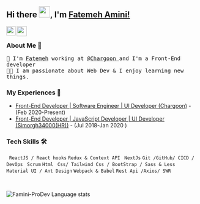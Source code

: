 
## Hi there <img src="https://github.com/TheDudeThatCode/TheDudeThatCode/blob/master/Assets/Hi.gif" width="29px">, I'm [Fatemeh Amini!](https://www.linkedin.com/in/https://www.linkedin.com/in/aminiprodev/) 

<!--
**Famini-ProDev/Famini-ProDev** is a ✨ _special_ ✨ repository because its `README.md` (this file) appears on your GitHub profile.

Here are some ideas to get you started:

- 🔭 I’m currently working on ...
- 🌱 I’m currently learning ...
- 👯 I’m looking to collaborate on ...
- 🤔 I’m looking for help with ...
- 💬 Ask me about ...
- 📫 How to reach me: ...
- 😄 Pronouns: ...
- ⚡ Fun fact: ...
-->
<a href="https://www.linkedin.com/in/aminiprodev/">
  <img align="left" width="24px" src="https://cdn.jsdelivr.net/npm/simple-icons@v3/icons/linkedin.svg"  />
</a>
<a href="mailto:mailtomefaminiprodev@gmail.com">
  <img align="left" width="26px" src="https://cdn.jsdelivr.net/npm/simple-icons@v3/icons/gmail.svg" />
</a>
  <br>
  
  ### About Me 🚀
  <samp>
    🌱 I'm <a href="https://www.linkedin.com/in/aminiprodev/">Fatemeh</a> working at <a href="https://www.chargoon.com/">@Chargoon </a>and I'm a Front-End              developer</br>
  👨‍💻  I am passionate about Web Dev & I enjoy learning new things. </br>
  </samp>
</p>

### My Experiences 🙌
- [Front-End Developer | Software Engineer | UI Developer (Chargoon)](https://www.chargoon.com/) - (Feb 2020-Present) <br/>
- [Front-End Developer | JavaScript Developer | UI Developer (Simorgh34000(HR))](https://simorgh34000.com/) - (Jul 2018-Jan 2020 ) <br/>
    
### Tech Skills 🛠
``` ReactJS / React hooks``` ```Redux & Context API``` ``` NextJs```  ```Git /GitHub/ CICD / DevOps```  ``` Scrum``` 
 ```Html``` ``` Css/ Tailwind Css / BootStrap / Sass & Less```  ```  Material UI / Ant Design ``` ```Webpack & Babel``` ``` Rest Api /Axios/ SWR ```

<br />

![Famini-ProDev Language stats](https://github-readme-stats-eight-theta.vercel.app/api/top-langs/?username=Famini-ProDev&layout=compact&langs_count=8&hide_border=true)

